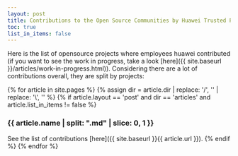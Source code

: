 ```yaml
---
layout: post
title: Contributions to the Open Source Communities by Huawei Trusted Programming
toc: true
list_in_items: false
---
```


Here is the list of opensource projects where employees huawei contributed (if you want to see the work in progress, take a look [here]({{ site.baseurl }}/articles/work-in-progress.html)). Considering there are a lot of contributions overall, they are split by projects:

{% for article in site.pages %}
    {% assign dir = article.dir | replace: '/', '' | replace: '\\', '' %}
    {% if article.layout == 'post' and dir == 'articles' and article.list_in_items != false %}

### {{ article.name | split: ".md" | slice: 0, 1 }}

See the list of contributions [here]({{ site.baseurl }}{{ article.url }}).
    {% endif %}
{% endfor %}
